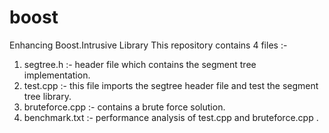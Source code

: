 # boost
Enhancing Boost.Intrusive Library
This repository contains 4 files :-
1. segtree.h :- header file which contains the segment tree implementation.
2. test.cpp :- this file imports the segtree header file and test the segment tree library.
3. bruteforce.cpp :- contains a brute force solution.
4. benchmark.txt :- performance analysis of test.cpp and bruteforce.cpp .

